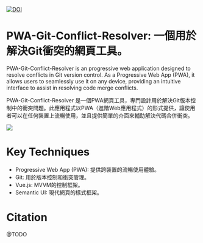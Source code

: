 [![DOI](https://zenodo.org/badge/808990689.svg)](https://zenodo.org/doi/10.5281/zenodo.11409295)

# PWA-Git-Conflict-Resolver: 一個用於解決Git衝突的網頁工具。

PWA-Git-Conflict-Resolver is an progressive web application designed to resolve conflicts in Git version control. As a Progressive Web App (PWA), it allows users to seamlessly use it on any device, providing an intuitive interface to assist in resolving code merge conflicts.

PWA-Git-Conflict-Resolver 是一個PWA網頁工具，專門設計用於解決Git版本控制中的衝突問題。此應用程式以PWA（進階Web應用程式）的形式提供，讓使用者可以在任何裝置上流暢使用，並且提供簡單的介面來輔助解決代碼合併衝突。

![](https://blogger.googleusercontent.com/img/a/AVvXsEims0QxdORF0H3lGsXAB24XdKU-h79lMMzZ8hHJh9a3h7T_aVhKanrm7E4mAAhrVdqnqoEGD5XifgNua8T2Cz0vFVRErz_Cj5QBlXoWNqr6vccshLGr3gJTlQ2LJ0UnRo6ul_BrVB9DsG5gIsGxVgxpT-Cc5_OocXacfP5mV8WhU-Pt_8gkHm1LBA)

# Key Techniques

- Progressive Web App (PWA): 提供跨裝置的流暢使用體驗。
- Git: 用於版本控制和衝突管理。
- Vue.js: MVVM的控制框架。
- Semantic UI: 現代網頁的樣式框架。

# Citation

@TODO
